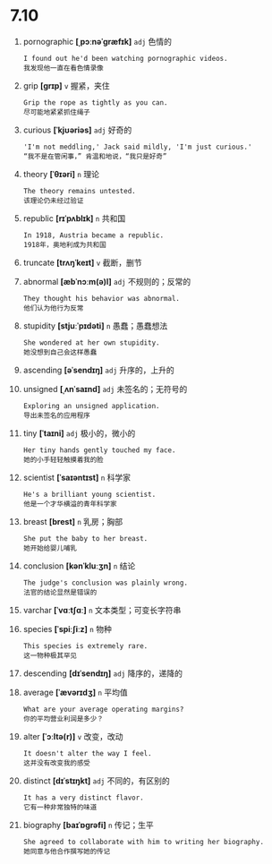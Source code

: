 # 7.10

























1. pornographic **[ˌpɔːnəˈɡræfɪk]** `adj` 色情的
    ```
    I found out he'd been watching pornographic videos.
    我发现他一直在看色情录像
    ```

2. grip **[ɡrɪp]** `v` 握紧，夹住
    ```
    Grip the rope as tightly as you can.
    尽可能地紧紧抓住绳子
    ```

3. curious **[ˈkjʊəriəs]** `adj` 好奇的
    ```
    'I'm not meddling,' Jack said mildly, 'I'm just curious.'
    “我不是在管闲事，” 肯温和地说，“我只是好奇”
    ```

4. theory **[ˈθɪəri]** `n` 理论
    ```
    The theory remains untested.
    该理论仍未经过验证
    ```

5. republic **[rɪˈpʌblɪk]** `n` 共和国
    ```
    In 1918, Austria became a republic.
    1918年，奥地利成为共和国
    ```

6. truncate **[trʌŋˈkeɪt]** `v` 截断，删节

7. abnormal **[æbˈnɔːm(ə)l]** `adj` 不规则的；反常的
    ```
    They thought his behavior was abnormal.
    他们认为他行为反常
    ```

8. stupidity **[stjuːˈpɪdəti]** `n` 愚蠢；愚蠢想法
    ```
    She wondered at her own stupidity.
    她没想到自己会这样愚蠢
    ```

9. ascending **[əˈsendɪŋ]** `adj` 升序的，上升的

10. unsigned **[ˌʌnˈsaɪnd]** `adj` 未签名的；无符号的
    ```
    Exploring an unsigned application.
    导出未签名的应用程序
    ```

11. tiny **[ˈtaɪni]** `adj` 极小的，微小的
    ```
    Her tiny hands gently touched my face.
    她的小手轻轻触摸着我的脸
    ```

12. scientist **[ˈsaɪəntɪst]** `n` 科学家
    ```
    He's a brilliant young scientist.
    他是一个才华横溢的青年科学家
    ```

13. breast **[brest]** `n` 乳房；胸部
    ```
    She put the baby to her breast.
    她开始给婴儿哺乳
    ```

14. conclusion **[kənˈkluːʒn]** `n` 结论
    ```
    The judge's conclusion was plainly wrong.
    法官的结论显然是错误的
    ```

15. varchar **[ˈvɑːtʃɑː]** `n` 文本类型；可变长字符串

16. species **[ˈspiːʃiːz]** `n` 物种
    ```
    This species is extremely rare.
    这一物种极其罕见
    ```

17. descending **[dɪˈsendɪŋ]** `adj` 降序的，递降的

18. average **[ˈævərɪdʒ]** `n` 平均值
    ```
    What are your average operating margins?
    你的平均营业利润是多少？
    ```

19. alter **[ˈɔːltə(r)]** `v` 改变，改动
    ```
    It doesn't alter the way I feel.
    这并没有改变我的感受
    ```

20. distinct **[dɪˈstɪŋkt]** `adj` 不同的，有区别的
    ```
    It has a very distinct flavor.
    它有一种非常独特的味道
    ```

21. biography **[baɪˈɒɡrəfi]** `n` 传记；生平
    ```
    She agreed to collaborate with him to writing her biography.
    她同意与他合作撰写她的传记
    ```
